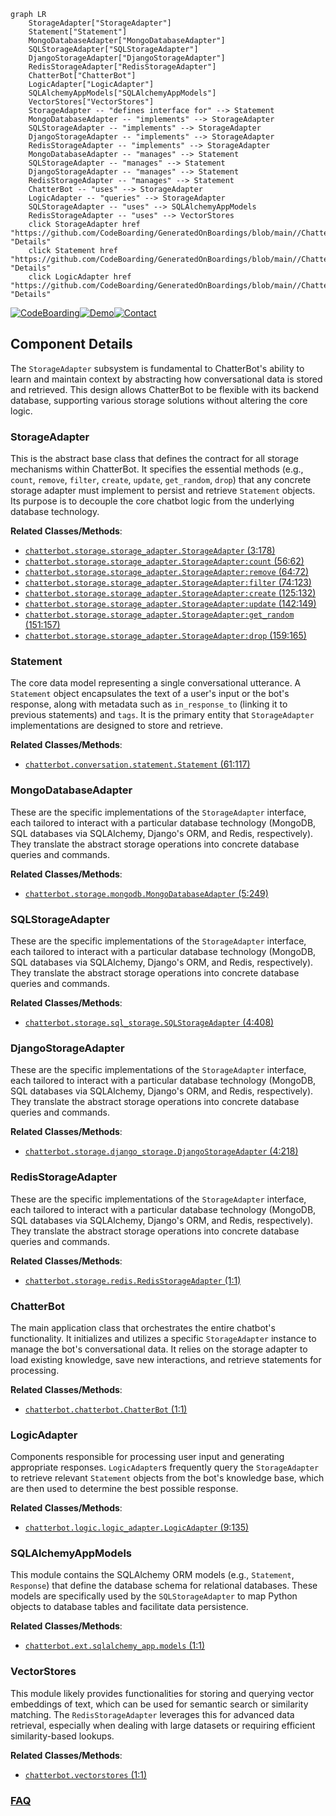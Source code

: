 ```mermaid
graph LR
    StorageAdapter["StorageAdapter"]
    Statement["Statement"]
    MongoDatabaseAdapter["MongoDatabaseAdapter"]
    SQLStorageAdapter["SQLStorageAdapter"]
    DjangoStorageAdapter["DjangoStorageAdapter"]
    RedisStorageAdapter["RedisStorageAdapter"]
    ChatterBot["ChatterBot"]
    LogicAdapter["LogicAdapter"]
    SQLAlchemyAppModels["SQLAlchemyAppModels"]
    VectorStores["VectorStores"]
    StorageAdapter -- "defines interface for" --> Statement
    MongoDatabaseAdapter -- "implements" --> StorageAdapter
    SQLStorageAdapter -- "implements" --> StorageAdapter
    DjangoStorageAdapter -- "implements" --> StorageAdapter
    RedisStorageAdapter -- "implements" --> StorageAdapter
    MongoDatabaseAdapter -- "manages" --> Statement
    SQLStorageAdapter -- "manages" --> Statement
    DjangoStorageAdapter -- "manages" --> Statement
    RedisStorageAdapter -- "manages" --> Statement
    ChatterBot -- "uses" --> StorageAdapter
    LogicAdapter -- "queries" --> StorageAdapter
    SQLStorageAdapter -- "uses" --> SQLAlchemyAppModels
    RedisStorageAdapter -- "uses" --> VectorStores
    click StorageAdapter href "https://github.com/CodeBoarding/GeneratedOnBoardings/blob/main//ChatterBot/StorageAdapter.md" "Details"
    click Statement href "https://github.com/CodeBoarding/GeneratedOnBoardings/blob/main//ChatterBot/Statement.md" "Details"
    click LogicAdapter href "https://github.com/CodeBoarding/GeneratedOnBoardings/blob/main//ChatterBot/LogicAdapter.md" "Details"
```
[![CodeBoarding](https://img.shields.io/badge/Generated%20by-CodeBoarding-9cf?style=flat-square)](https://github.com/CodeBoarding/CodeBoarding)[![Demo](https://img.shields.io/badge/Try%20our-Demo-blue?style=flat-square)](https://www.codeboarding.org/demo)[![Contact](https://img.shields.io/badge/Contact%20us%20-%20contact@codeboarding.org-lightgrey?style=flat-square)](mailto:contact@codeboarding.org)

## Component Details

The `StorageAdapter` subsystem is fundamental to ChatterBot's ability to learn and maintain context by abstracting how conversational data is stored and retrieved. This design allows ChatterBot to be flexible with its backend database, supporting various storage solutions without altering the core logic.

### StorageAdapter
This is the abstract base class that defines the contract for all storage mechanisms within ChatterBot. It specifies the essential methods (e.g., `count`, `remove`, `filter`, `create`, `update`, `get_random`, `drop`) that any concrete storage adapter must implement to persist and retrieve `Statement` objects. Its purpose is to decouple the core chatbot logic from the underlying database technology.


**Related Classes/Methods**:

- <a href="https://github.com/gunthercox/ChatterBot/blob/master/chatterbot/storage/storage_adapter.py#L3-L178" target="_blank" rel="noopener noreferrer">`chatterbot.storage.storage_adapter.StorageAdapter` (3:178)</a>
- <a href="https://github.com/gunthercox/ChatterBot/blob/master/chatterbot/storage/storage_adapter.py#L56-L62" target="_blank" rel="noopener noreferrer">`chatterbot.storage.storage_adapter.StorageAdapter:count` (56:62)</a>
- <a href="https://github.com/gunthercox/ChatterBot/blob/master/chatterbot/storage/storage_adapter.py#L64-L72" target="_blank" rel="noopener noreferrer">`chatterbot.storage.storage_adapter.StorageAdapter:remove` (64:72)</a>
- <a href="https://github.com/gunthercox/ChatterBot/blob/master/chatterbot/storage/storage_adapter.py#L74-L123" target="_blank" rel="noopener noreferrer">`chatterbot.storage.storage_adapter.StorageAdapter:filter` (74:123)</a>
- <a href="https://github.com/gunthercox/ChatterBot/blob/master/chatterbot/storage/storage_adapter.py#L125-L132" target="_blank" rel="noopener noreferrer">`chatterbot.storage.storage_adapter.StorageAdapter:create` (125:132)</a>
- <a href="https://github.com/gunthercox/ChatterBot/blob/master/chatterbot/storage/storage_adapter.py#L142-L149" target="_blank" rel="noopener noreferrer">`chatterbot.storage.storage_adapter.StorageAdapter:update` (142:149)</a>
- <a href="https://github.com/gunthercox/ChatterBot/blob/master/chatterbot/storage/storage_adapter.py#L151-L157" target="_blank" rel="noopener noreferrer">`chatterbot.storage.storage_adapter.StorageAdapter:get_random` (151:157)</a>
- <a href="https://github.com/gunthercox/ChatterBot/blob/master/chatterbot/storage/storage_adapter.py#L159-L165" target="_blank" rel="noopener noreferrer">`chatterbot.storage.storage_adapter.StorageAdapter:drop` (159:165)</a>


### Statement
The core data model representing a single conversational utterance. A `Statement` object encapsulates the text of a user's input or the bot's response, along with metadata such as `in_response_to` (linking it to previous statements) and `tags`. It is the primary entity that `StorageAdapter` implementations are designed to store and retrieve.


**Related Classes/Methods**:

- <a href="https://github.com/gunthercox/ChatterBot/blob/master/chatterbot/conversation.py#L61-L117" target="_blank" rel="noopener noreferrer">`chatterbot.conversation.statement.Statement` (61:117)</a>


### MongoDatabaseAdapter
These are the specific implementations of the `StorageAdapter` interface, each tailored to interact with a particular database technology (MongoDB, SQL databases via SQLAlchemy, Django's ORM, and Redis, respectively). They translate the abstract storage operations into concrete database queries and commands.


**Related Classes/Methods**:

- <a href="https://github.com/gunthercox/ChatterBot/blob/master/chatterbot/storage/mongodb.py#L5-L249" target="_blank" rel="noopener noreferrer">`chatterbot.storage.mongodb.MongoDatabaseAdapter` (5:249)</a>


### SQLStorageAdapter
These are the specific implementations of the `StorageAdapter` interface, each tailored to interact with a particular database technology (MongoDB, SQL databases via SQLAlchemy, Django's ORM, and Redis, respectively). They translate the abstract storage operations into concrete database queries and commands.


**Related Classes/Methods**:

- <a href="https://github.com/gunthercox/ChatterBot/blob/master/chatterbot/storage/sql_storage.py#L4-L408" target="_blank" rel="noopener noreferrer">`chatterbot.storage.sql_storage.SQLStorageAdapter` (4:408)</a>


### DjangoStorageAdapter
These are the specific implementations of the `StorageAdapter` interface, each tailored to interact with a particular database technology (MongoDB, SQL databases via SQLAlchemy, Django's ORM, and Redis, respectively). They translate the abstract storage operations into concrete database queries and commands.


**Related Classes/Methods**:

- <a href="https://github.com/gunthercox/ChatterBot/blob/master/chatterbot/storage/django_storage.py#L4-L218" target="_blank" rel="noopener noreferrer">`chatterbot.storage.django_storage.DjangoStorageAdapter` (4:218)</a>


### RedisStorageAdapter
These are the specific implementations of the `StorageAdapter` interface, each tailored to interact with a particular database technology (MongoDB, SQL databases via SQLAlchemy, Django's ORM, and Redis, respectively). They translate the abstract storage operations into concrete database queries and commands.


**Related Classes/Methods**:

- <a href="https://github.com/gunthercox/ChatterBot/blob/master/chatterbot/storage/redis.py#L1-L1" target="_blank" rel="noopener noreferrer">`chatterbot.storage.redis.RedisStorageAdapter` (1:1)</a>


### ChatterBot
The main application class that orchestrates the entire chatbot's functionality. It initializes and utilizes a specific `StorageAdapter` instance to manage the bot's conversational data. It relies on the storage adapter to load existing knowledge, save new interactions, and retrieve statements for processing.


**Related Classes/Methods**:

- <a href="https://github.com/gunthercox/ChatterBot/blob/master/chatterbot/chatterbot.py#L1-L1" target="_blank" rel="noopener noreferrer">`chatterbot.chatterbot.ChatterBot` (1:1)</a>


### LogicAdapter
Components responsible for processing user input and generating appropriate responses. `LogicAdapter`s frequently query the `StorageAdapter` to retrieve relevant `Statement` objects from the bot's knowledge base, which are then used to determine the best possible response.


**Related Classes/Methods**:

- <a href="https://github.com/gunthercox/ChatterBot/blob/master/chatterbot/logic/logic_adapter.py#L9-L135" target="_blank" rel="noopener noreferrer">`chatterbot.logic.logic_adapter.LogicAdapter` (9:135)</a>


### SQLAlchemyAppModels
This module contains the SQLAlchemy ORM models (e.g., `Statement`, `Response`) that define the database schema for relational databases. These models are specifically used by the `SQLStorageAdapter` to map Python objects to database tables and facilitate data persistence.


**Related Classes/Methods**:

- <a href="https://github.com/gunthercox/ChatterBot/blob/master/chatterbot/ext/sqlalchemy_app/models.py#L1-L1" target="_blank" rel="noopener noreferrer">`chatterbot.ext.sqlalchemy_app.models` (1:1)</a>


### VectorStores
This module likely provides functionalities for storing and querying vector embeddings of text, which can be used for semantic search or similarity matching. The `RedisStorageAdapter` leverages this for advanced data retrieval, especially when dealing with large datasets or requiring efficient similarity-based lookups.


**Related Classes/Methods**:

- <a href="https://github.com/gunthercox/ChatterBot/blob/master/chatterbot/vectorstores.py#L1-L1" target="_blank" rel="noopener noreferrer">`chatterbot.vectorstores` (1:1)</a>




### [FAQ](https://github.com/CodeBoarding/GeneratedOnBoardings/tree/main?tab=readme-ov-file#faq)